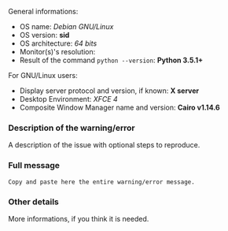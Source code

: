 General informations:

* OS name: _Debian GNU/Linux_
* OS version: __sid__
* OS architecture: _64 bits_
* Monitor(s)'s resolution: 
* Result of the command `python --version`: __Python 3.5.1+__


For GNU/Linux users:

* Display server protocol and version, if known: __X server__
* Desktop Environment: _XFCE 4_
* Composite Window Manager name and version: __Cairo v1.14.6__


### Description of the warning/error

A description of the issue with optional steps to reproduce.

### Full message

    Copy and paste here the entire warning/error message.

### Other details

More informations, if you think it is needed.

